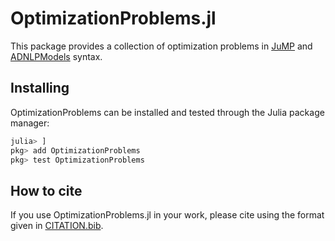 # OptimizationProblems.jl

This package provides a collection of optimization problems in
[JuMP](https://github.com/JuliaOpt/JuMP.jl) and [ADNLPModels](https://github.com/JuliaSmoothOptimizers/ADNLPModels.jl) syntax.

## Installing

OptimizationProblems can be installed and tested through the Julia package manager:

```julia
julia> ]
pkg> add OptimizationProblems
pkg> test OptimizationProblems
```

## How to cite

If you use OptimizationProblems.jl in your work, please cite using the format given in [CITATION.bib](https://github.com/JuliaSmoothOptimizers/OptimizationProblems.jl/blob/main/CITATION.bib).
